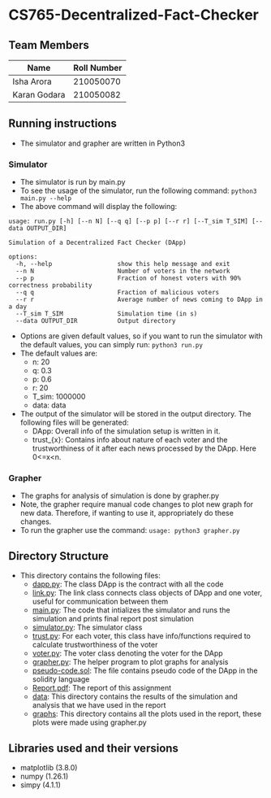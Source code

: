 # CS765-Decentralized-Fact-Checker

## Team Members 
| Name | Roll Number |
| --- | --- |
|Isha Arora | 210050070|
|Karan Godara | 210050082|

## Running instructions
- The simulator and grapher are written in Python3

### Simulator
- The simulator is run by main.py
- To see the usage of the simulator, run the following command:
```python3 main.py --help```
- The above command will display the following:
```
usage: run.py [-h] [--n N] [--q q] [--p p] [--r r] [--T_sim T_SIM] [--data OUTPUT_DIR]

Simulation of a Decentralized Fact Checker (DApp)

options:
  -h, --help                  show this help message and exit
  --n N                       Number of voters in the network
  --p p                       Fraction of honest voters with 90% correctness probability
  --q q                       Fraction of malicious voters 
  --r r                       Average number of news coming to DApp in a day
  --T_sim T_SIM               Simulation time (in s)
  --data OUTPUT_DIR           Output directory
```
- Options are given default values, so if you want to run the simulator with the default values, you can simply run:
```python3 run.py```
- The default values are:
    - n: 20
    - q: 0.3
    - p: 0.6
    - r: 20
    - T_sim: 1000000
    - data: data
- The output of the simulator will be stored in the output directory. The following files will be generated:
    - DApp: Overall info of the simulation setup is written in it.
    - trust_{x}: Contains info about nature of each voter and the trustworthiness of it after each news processed by the DApp. Here 0<=x<n.
### Grapher
- The graphs for analysis of simulation is done by grapher.py
- Note, the grapher require manual code changes to plot new graph for new data. Therefore, if wanting to use it, appropriately do these changes.
- To run the grapher use the command:
```usage: python3 grapher.py``` 

## Directory Structure
- This directory contains the following files:
    - [dapp.py](dapp.py): The class DApp is the contract with all the code
    - [link.py](link.py): The link class connects class objects of DApp and one voter, useful for communication between them
    - [main.py](main.py): The code that intializes the simulator and runs the simulation and prints final report post simulation
    - [simulator.py](simulator.py): The simulator class
    - [trust.py](trust.py): For each voter, this class have info/functions required to calculate trustworthiness of the voter
    - [voter.py](voter.py): The voter class denoting the voter for the DApp
    - [grapher.py](grapher.py): The helper program to plot graphs for analysis
    - [pseudo-code.sol](pseudo-code.sol): The file contains pseudo code of the DApp in the solidity language
    - [Report.pdf](Report.pdf): The report of this assignment
    - [data](results): This directory contains the results of the simulation and analysis that we have used in the report
    - [graphs](graphs): This directory contains all the plots used in the report, these plots were made using grapher.py
 
## Libraries used and their versions
- matplotlib (3.8.0)
- numpy (1.26.1)
- simpy (4.1.1)
